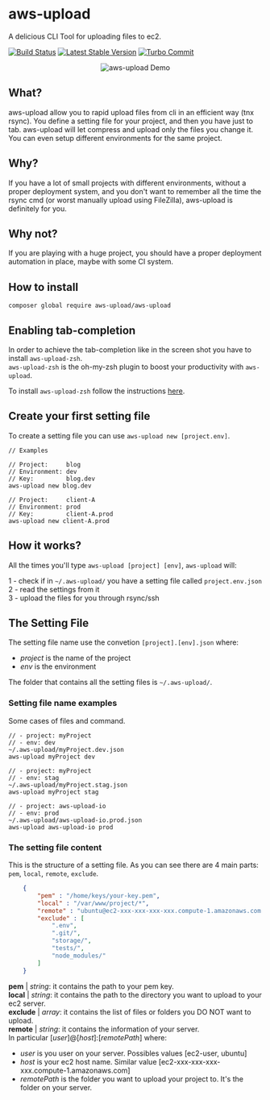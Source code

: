 
# aws-upload
A delicious CLI Tool for uploading files to ec2.

[![Build Status](https://travis-ci.org/borracciaBlu/aws-upload.svg?branch=master)](https://travis-ci.org/borracciaBlu/aws-upload)
[![Latest Stable Version](https://poser.pugx.org/aws-upload/aws-upload/version)](https://packagist.org/packages/aws-upload/aws-upload)
[![Turbo Commit](https://img.shields.io/badge/Turbo_Commit-on-3DD1F2.svg)](https://github.com/labs-js/turbo-git/blob/master/README.md)  

<p align="center">
  <img src="https://cloud.githubusercontent.com/assets/2061731/24436410/0e6f00c6-1487-11e7-9e79-dc6ecd5ab152.gif" alt="aws-upload Demo"/>
</p>

## What?
aws-upload allow you to rapid upload files from cli in an efficient way (tnx rsync).
You define a setting file for your project, and then you have just to tab.
aws-upload will let compress and upload only the files you change it. You can even setup different environments for the same project.

## Why?
If you have a lot of small projects with different environments, without a proper deployment system, and you don't want to remember all the time the rsync cmd (or worst manually upload using FileZilla), aws-upload is definitely for you.

## Why not?
If you are playing with a huge project, you should have a proper deployment automation in place, maybe with some CI system. 

## How to install

    composer global require aws-upload/aws-upload


## Enabling tab-completion

In order to achieve the tab-completion like in the screen shot you have to install `aws-upload-zsh`.  
`aws-upload-zsh` is the oh-my-zsh plugin to boost your productivity with `aws-upload`.  

To install `aws-upload-zsh` follow the instructions [here](https://github.com/borracciaBlu/aws-upload-zsh).

## Create your first setting file

To create a setting file you can use `aws-upload new [project.env]`.

    // Examples

    // Project:     blog
    // Environment: dev
    // Key:         blog.dev
    aws-upload new blog.dev

    // Project:     client-A
    // Environment: prod
    // Key:         client-A.prod
    aws-upload new client-A.prod

## How it works?

All the times you'll type `aws-upload [project] [env]`, `aws-upload` will:

1 - check if in `~/.aws-upload/` you have a setting file called `project.env.json`  
2 - read the settings from it  
3 - upload the files for you through rsync/ssh  

## The Setting File

The setting file name use the convetion `[project].[env].json` where:

 - *project* is the name of the project 
 - *env* is the environment

The folder that contains all the setting files is `~/.aws-upload/`.

### Setting file name examples

Some cases of files and command. 

    // - project: myProject
    // - env: dev
    ~/.aws-upload/myProject.dev.json
    aws-upload myProject dev
    
    // - project: myProject
    // - env: stag
    ~/.aws-upload/myProject.stag.json 
    aws-upload myProject stag

    // - project: aws-upload-io
    // - env: prod
    ~/.aws-upload/aws-upload-io.prod.json
    aws-upload aws-upload-io prod
  

### The setting file content
This is the structure of a setting file. As you can see there are 4 main parts: `pem`, `local`, `remote`, `exclude`.

```json
    {
        "pem" : "/home/keys/your-key.pem",
        "local" : "/var/www/project/*",
        "remote" : "ubuntu@ec2-xxx-xxx-xxx-xxx.compute-1.amazonaws.com:/var/www/html",
        "exclude" : [
            ".env",
            ".git/",
            "storage/",
            "tests/",
            "node_modules/"
        ]
    }
```
 
**pem** | *string*:  it contains the path to your pem key.  
**local** | *string*: it contains the path to the directory you want to upload to your ec2 server.  
**exclude** | *array*: it contains the list of files or folders you DO NOT want to upload.   
**remote** | *string*: it contains the information of your server.  
In particular [*user*]@[*host*]:[*remotePath*] where:

- *user* is you user on your server. Possibles values [ec2-user, ubuntu]
- *host* is your ec2 host name. Similar value [ec2-xxx-xxx-xxx-xxx.compute-1.amazonaws.com]  
- *remotePath* is the folder you want to upload your project to. It's the folder on your server.
